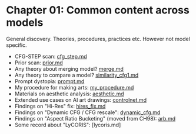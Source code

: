 # Chapter 01: Common content across models #

General discovery. Theories, procedures, practices etc. However not model specific.

- CFG-STEP scan: [cfg_step.md](cfg_step.md)
- Prior scan: [prior.md](prior.md)
- Any theory about merging model? [merge.md](merge.md)
- Any theory to compare a model? [similarity_cfg1.md](similarity_cfg1.md)
- Prompt dystopia: [prompt.md](prompt.md)
- My procedure for making arts: [my_procedure.md](my_procedure.md)
- Materials on aesthetic analysis: [aesthetic.md](aesthetic.md)
- Extended use cases on AI art drawings: [controlnet.md](controlnet.md)
- Findings on "Hi-Res" fix: [hires_fix.md](hires_fix.md)
- Findings on "Dynamic CFG / CFG rescale": [dynamic_cfg.md](dynamic_cfg.md)
- Findings on "Aspect Ratio Bucketing" (moved from CH98): [arb.md](arb.md)
- Some record about "LyCORIS": [lycoris.md]
